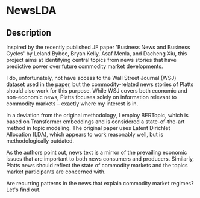 # NewsLDA

## Description

Inspired by the recently published JF paper 'Business News and Business Cycles' by Leland Bybee, Bryan Kelly, Asaf Menla, and Dacheng Xiu, this project aims at identifying central topics from news stories that have predictive power over future commodity market developments. 

I do, unfortunately, not have access to the Wall Street Journal (WSJ) dataset used in the paper, but the commodity-related news stories of Platts should also work for this purpose. While WSJ covers both economic and non-economic news, Platts focuses solely on information relevant to commodity markets – exactly where my interest is in.

In a deviation from the original methodology, I employ BERTopic, which is based on Transformer embeddings and is considered a state-of-the-art method in topic modeling. The original paper uses Latent Dirichlet Allocation (LDA), which appears to work reasonably well, but is methodologically outdated.

As the authors point out, news text is a mirror of the prevailing economic issues that are important to both news consumers and producers. Similarly, Platts news should reflect the state of commodity markets and the topics market participants are concerned with. 

Are recurring patterns in the news that explain commodity market regimes? 
Let's find out.

